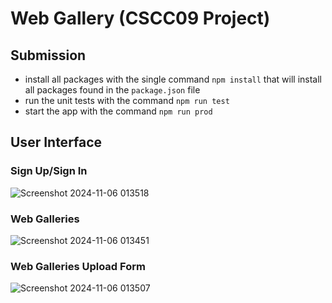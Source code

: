 # Web Gallery (CSCC09 Project)
## Submission

- install all packages with the single command `npm install` that will install all packages found in the `package.json` file
- run the unit tests with the command `npm run test`
- start the app with the command `npm run prod`

## User Interface
### Sign Up/Sign In
![Screenshot 2024-11-06 013518](https://github.com/user-attachments/assets/9e4db536-5b90-46f3-9e06-daf84bffe4dc)

### Web Galleries
![Screenshot 2024-11-06 013451](https://github.com/user-attachments/assets/a315895c-762d-460f-9a1e-e277694cb1df)

### Web Galleries Upload Form
![Screenshot 2024-11-06 013507](https://github.com/user-attachments/assets/db0b9d10-dd06-4db3-9f21-e56b4c32305a)
